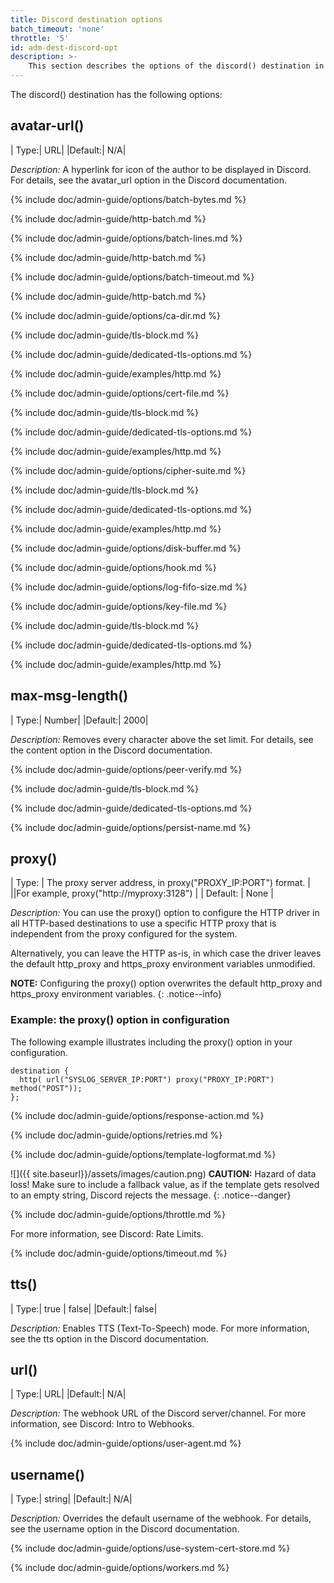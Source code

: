 ```yaml
---
title: Discord destination options
batch_timeout: 'none'
throttle: '5'
id: adm-dest-discord-opt
description: >-
	This section describes the options of the discord() destination in {{ site.product.short_name }}.
---
```


The discord() destination has the following options:

## avatar-url()

|  Type:|      URL|
|Default:|   N/A|

*Description:* A hyperlink for icon of the author to be displayed in
Discord. For details, see the avatar_url option in the Discord
documentation.

{% include doc/admin-guide/options/batch-bytes.md %}

{% include doc/admin-guide/http-batch.md %}

{% include doc/admin-guide/options/batch-lines.md %}

{% include doc/admin-guide/http-batch.md %}

{% include doc/admin-guide/options/batch-timeout.md %}

{% include doc/admin-guide/http-batch.md %}

{% include doc/admin-guide/options/ca-dir.md %}

{% include doc/admin-guide/tls-block.md %}

{% include doc/admin-guide/dedicated-tls-options.md %}

{% include doc/admin-guide/examples/http.md %}

{% include doc/admin-guide/options/cert-file.md %}

{% include doc/admin-guide/tls-block.md %}

{% include doc/admin-guide/dedicated-tls-options.md %}

{% include doc/admin-guide/examples/http.md %}

{% include doc/admin-guide/options/cipher-suite.md %}

{% include doc/admin-guide/tls-block.md %}

{% include doc/admin-guide/dedicated-tls-options.md %}

{% include doc/admin-guide/examples/http.md %}

{% include doc/admin-guide/options/disk-buffer.md %}

{% include doc/admin-guide/options/hook.md %}

{% include doc/admin-guide/options/log-fifo-size.md %}

{% include doc/admin-guide/options/key-file.md %}

{% include doc/admin-guide/tls-block.md %}

{% include doc/admin-guide/dedicated-tls-options.md %}

{% include doc/admin-guide/examples/http.md %}

## max-msg-length()

|  Type:|      Number|
|Default:|   2000|

*Description:* Removes every character above the set limit. For details,
see the content option in the Discord documentation.

{% include doc/admin-guide/options/peer-verify.md %}

{% include doc/admin-guide/tls-block.md %}

{% include doc/admin-guide/dedicated-tls-options.md %}

{% include doc/admin-guide/options/persist-name.md %}

## proxy()

| Type:    | The proxy server address, in proxy(\"PROXY_IP:PORT\") format. |
||For example, proxy(\"http://myproxy:3128\")                    |
| Default: | None         |

*Description:* You can use the proxy() option to configure the HTTP driver in all
HTTP-based destinations to use a specific HTTP proxy that is independent
from the proxy configured for the system.

Alternatively, you can leave the HTTP as-is, in which case the driver
leaves the default http_proxy and https_proxy environment variables
unmodified.

**NOTE:** Configuring the proxy() option overwrites the default http\_proxy
and https_proxy environment variables.
{: .notice--info}

### Example: the proxy() option in configuration

The following example illustrates including the proxy() option in your
configuration.

```config
destination {
  http( url("SYSLOG_SERVER_IP:PORT") proxy("PROXY_IP:PORT") method("POST"));
};
```

{% include doc/admin-guide/options/response-action.md %}

{% include doc/admin-guide/options/retries.md %}

{% include doc/admin-guide/options/template-logformat.md %}

![]({{ site.baseurl}}/assets/images/caution.png) **CAUTION:**
Hazard of data loss! Make sure to include a fallback value, as if the template
gets resolved to an empty string, Discord rejects the message.
{: .notice--danger}

{% include doc/admin-guide/options/throttle.md %}

For more information, see Discord: Rate Limits.

{% include doc/admin-guide/options/timeout.md %}

## tts()

|  Type:|      true \| false|
|Default:|   false|

*Description:* Enables TTS (Text-To-Speech) mode. For more information,
see the tts option in the Discord documentation.

## url()

|  Type:|      URL|
|Default:|   N/A|

*Description:* The webhook URL of the Discord server/channel. For more
information, see Discord: Intro to Webhooks.

{% include doc/admin-guide/options/user-agent.md %}

## username()

|  Type:|      string|
|Default:|   N/A|

*Description:* Overrides the default username of the webhook. For
details, see the username option in the Discord documentation.

{% include doc/admin-guide/options/use-system-cert-store.md %}

{% include doc/admin-guide/options/workers.md %}

